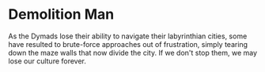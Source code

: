 # Demolition Man

As the Dymads lose their ability to navigate their labyrinthian cities, some have resulted to brute-force approaches out of frustration, simply tearing down the maze walls that now divide the city. If we don't stop them, we may lose our culture forever. 